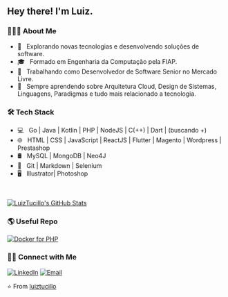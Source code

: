 <h2> Hey there! I'm Luiz.</h2>

<h3> 👨🏻‍💻 About Me </h3>

- 🤔 &nbsp; Explorando novas tecnologias e desenvolvendo soluções de software.
- 🎓 &nbsp; Formado em Engenharia da Computação pela FIAP.
- 💼 &nbsp; Trabalhando como Desenvolvedor de Software Senior no Mercado Livre.
- 🌱 &nbsp; Sempre aprendendo sobre Arquitetura Cloud, Design de Sistemas, Linguagens, Paradigmas e tudo mais relacionado a tecnologia.

<h3>🛠 Tech Stack</h3>

- 💻 &nbsp; Go | Java | Kotlin | PHP | NodeJS | C(++) | Dart | (buscando +)
- 🌐 &nbsp; HTML | CSS | JavaScript | ReactJS | Flutter | Magento | Wordpress | Prestashop
- 🛢 &nbsp; MySQL | MongoDB | Neo4J
- 🔧 &nbsp; Git | Markdown | Selenium
- 🖥 &nbsp; Illustrator| Photoshop

<br/>

[![LuizTucillo's GitHub Stats](https://github-readme-stats.vercel.app/api?username=luiztucillo&show_icons=true)](https://github.com/luiztucillo)

<h3> 🌎 Useful Repo </h3>
<a href="https://github.com/luiztucillo/docker-php-apps"><img alt="Docker for PHP" src="https://img.shields.io/badge/Docker-PHP-blue?style=flat-square&logo=docker"></a>

<h3> 🤝🏻 Connect with Me </h3>

<p>
<a href="https://www.linkedin.com/in/luiztucillo/"><img alt="LinkedIn" src="https://img.shields.io/badge/LinkedIn-Luiz%20Tucillo-blue?style=flat-square&logo=linkedin"></a>
<a href="mailto:me@luiztucillo.com.br"><img alt="Email" src="https://img.shields.io/badge/Email-me@luiztucillo.com.br-blue?style=flat-square&logo=gmail"></a>
</p>

⭐️ From [luiztucillo](https://github.com/luiztucillo)
